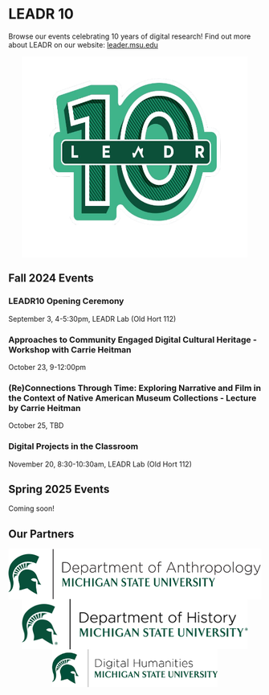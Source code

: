 # LEADR 10
Browse our events celebrating 10 years of digital research! Find out more about LEADR on our website: [leader.msu.edu](leadr.msu.edu)
<div style="display: flex; flex-direction: column; align-items: center;">
<img src="LEADR10_logo.png" width=450 height=400>
</div>

## Fall 2024 Events

### LEADR10 Opening Ceremony
September 3, 4-5:30pm, LEADR Lab (Old Hort 112)

### Approaches to Community Engaged Digital Cultural Heritage - Workshop with Carrie Heitman
October 23, 9-12:00pm

### (Re)Connections Through Time: Exploring Narrative and Film in the Context of Native American Museum Collections - Lecture by Carrie Heitman
October 25, TBD

### Digital Projects in the Classroom
November 20, 8:30-10:30am, LEADR Lab (Old Hort 112)

## Spring 2025 Events
Coming soon!


## Our Partners 
<div style="display: flex; flex-direction: column; align-items: center;">
    <img src="Dept-Anthro_Helmet_Green.png" height="100">
    <img src="Dept-History_Helmet_Green-r.png" height="100">
    <img src="msu_dh_greenlogo.png" height="75">
</div>


